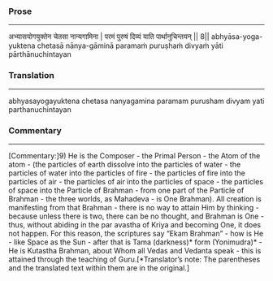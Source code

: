 ### Prose 
 --- 
अभ्यासयोगयुक्तेन चेतसा नान्यगामिना |
परमं पुरुषं दिव्यं याति पार्थानुचिन्तयन् || 8||
abhyāsa-yoga-yuktena chetasā nānya-gāminā
paramaṁ puruṣhaṁ divyaṁ yāti pārthānuchintayan

### Translation 
 --- 
abhyasayogayuktena chetasa nanyagamina paramam purusham divyam yati parthanuchintayan

### Commentary 
 --- 
[Commentary:]9) He is the Composer - the Primal Person - the Atom of the atom - (the particles of earth dissolve into the particles of water - the particles of water into the particles of fire - the particles of fire into the particles of air - the particles of air into the particles of space - the particles of space into the Particle of Brahman - from one part of the Particle of Brahman - the three worlds, as Mahadeva - is One Brahman). All creation is manifesting from that Brahman - there is no way to attain Him by thinking - because unless there is two, there can be no thought, and Brahman is One - thus, without abiding in the par avastha of Kriya and becoming One, it does not happen. For this reason, the scriptures say “Ekam Brahman” - how is He - like Space as the Sun - after that is Tama (darkness)* form (Yonimudra)* - He is Kutastha Brahman, about Whom all Vedas and Vedanta speak - this is attained through the teaching of Guru.[*Translator’s note: The parentheses and the translated text within them are in the original.]